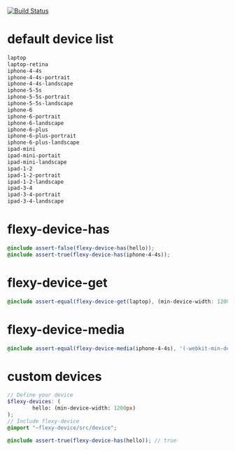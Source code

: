 [![Build Status](https://travis-ci.org/studio107/flexy-device.svg?branch=master)](https://travis-ci.org/studio107/flexy-device)

# default device list

```scss
laptop
laptop-retina
iphone-4-4s
iphone-4-4s-portrait
iphone-4-4s-landscape
iphone-5-5s
iphone-5-5s-portrait
iphone-5-5s-landscape
iphone-6
iphone-6-portrait
iphone-6-landscape
iphone-6-plus
iphone-6-plus-portrait
iphone-6-plus-landscape
ipad-mini
ipad-mini-portait
ipad-mini-landscape
ipad-1-2
ipad-1-2-portrait
ipad-1-2-landscape
ipad-3-4
ipad-3-4-portrait
ipad-3-4-landscape
```

# flexy-device-has

```scss
@include assert-false(flexy-device-has(hello));
@include assert-true(flexy-device-has(iphone-4-4s));
```

# flexy-device-get

```scss
@include assert-equal(flexy-device-get(laptop), (min-device-width: 1200px, max-device-width: 1600px, -webkit-min-device-pixel-ratio: 1));
```

# flexy-device-media

```scss
@include assert-equal(flexy-device-media(iphone-4-4s), '(-webkit-min-device-pixel-ratio: 2) and (max-device-width: 480px) and (min-device-width: 320px)');
```

# custom devices

```scss
// Define your device
$flexy-devices: (
        hello: (min-device-width: 1200px)
);
// Include flexy-device
@import "~flexy-device/src/device";

@include assert-true(flexy-device-has(hello)); // true
```
